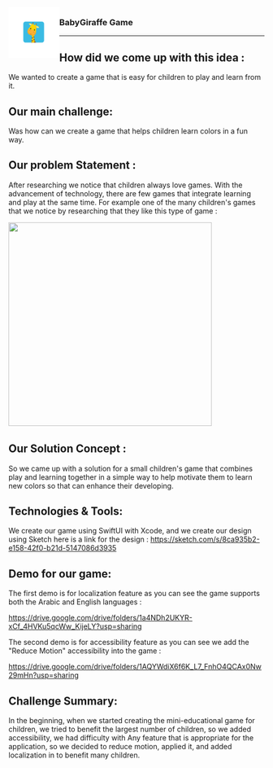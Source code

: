 <!-- PROJECT LOGO -->
<div>

<h3><img align="left" width="100" height="100" src="App Icon.png"> <br/> BabyGiraffe Game  <br/>
 
 </div>  
 
---

## How did we come up with this idea :
We wanted to create a game that is easy for children to play and learn from it.

## Our main challenge:
Was how can we create a game that helps children learn colors in a fun way.

## Our problem Statement :
After researching we notice that children always love games. With the advancement of technology, there are few games that integrate learning and play at the same time. For example one of the many children's games that we notice by researching that they like this type of game :

<img src="https://user-images.githubusercontent.com/116716645/211879623-6e4b4cd7-231d-4c73-9633-9dcd19929bbb.png" width="400" height="400">


## Our Solution Concept : 
So we came up with a solution for a small children's game that combines play and learning together in a simple way to help motivate them to learn new colors so that can enhance their developing.

## Technologies & Tools:
We create our game using SwiftUI with Xcode, and we create our design using Sketch
here is a link for the design :
https://sketch.com/s/8ca935b2-e158-42f0-b21d-5147086d3935


## Demo for our game: 
The first demo is for localization feature as you can see the game supports both the Arabic and English languages :

https://drive.google.com/drive/folders/1a4NDh2UKYR-xCf_4HVKu5qcWw_KijeLY?usp=sharing


The second demo is for accessibility feature as you can see we add the "Reduce Motion" accessibility into the game :

https://drive.google.com/drive/folders/1AQYWdiX6f6K_L7_FnhO4QCAx0Nw29mHn?usp=sharing


## Challenge Summary:
In the beginning, when we started creating the mini-educational game for children, we tried to benefit the largest number of children, so we added accessibility, we had difficulty with Any feature that is appropriate for the application, so we decided to reduce motion, applied it, and added localization in to benefit many children.










